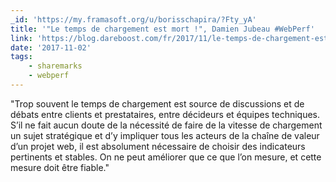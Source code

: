 ```yaml
---
_id: 'https://my.framasoft.org/u/borisschapira/?Fty_yA'
title: '"Le temps de chargement est mort !", Damien Jubeau #WebPerf'
link: 'https://blog.dareboost.com/fr/2017/11/le-temps-de-chargement-est-mort/'
date: '2017-11-02'
tags:
    - sharemarks
    - webperf
---
```


<div class="markdown"><p>&quot;Trop souvent le temps de chargement est source de discussions et de débats entre clients et prestataires, entre décideurs et équipes techniques.<br />
S’il ne fait aucun doute de la nécessité de faire de la vitesse de chargement un sujet stratégique et d’y impliquer tous les acteurs de la chaîne de valeur d’un projet web, il est absolument nécessaire de choisir des indicateurs pertinents et stables. On ne peut améliorer que ce que l’on mesure, et cette mesure doit être fiable.&quot;
</p></div>
